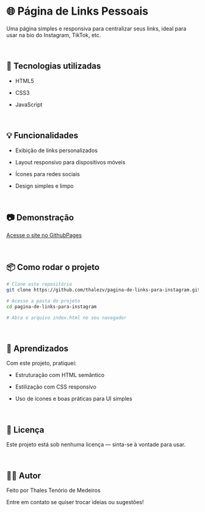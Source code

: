 
# 🌐 Página de Links Pessoais

Uma página simples e responsiva para centralizar seus links, ideal para usar na bio do Instagram, TikTok, etc.

<br>

## 🚀 Tecnologias utilizadas

- HTML5
- CSS3
- JavaScript
  
  <br>

## 💡 Funcionalidades

- Exibição de links personalizados

- Layout responsivo para dispositivos móveis

- Ícones para redes sociais

- Design simples e limpo

<br>

## 📷 Demonstração

[Acesse o site no GithubPages]()

<br>

## 📦 Como rodar o projeto

```bash
# Clone este repositório
git clone https://github.com/thalezv/pagina-de-links-para-instagram.git

# Acesse a pasta do projeto
cd pagina-de-links-para-instagram

# Abra o arquivo index.html no seu navegador
```
<br>

## 🧠 Aprendizados
Com este projeto, pratiquei:

- Estruturação com HTML semântico

- Estilização com CSS responsivo

- Uso de ícones e boas práticas para UI simples

  <br>

## 📄 Licença
Este projeto está sob nenhuma licença — sinta-se à vontade para usar.

<br>

## 🙋‍♂️ Autor
Feito por Thales Tenório de Medeiros

Entre em contato se quiser trocar ideias ou sugestões!
